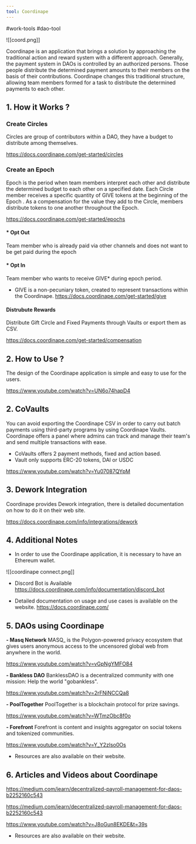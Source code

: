 ```yaml
---
tool: Coordinape
---
```

#work-tools #dao-tool


![[coord.png]]


Coordinape is an application that brings a solution by approaching the traditional action and reward system with a different approach. Generally, the payment system in DAOs is controlled by an authorized persons. Those people distribute the determined payment amounts to their members on the basis of their contributions.  Coordinape changes this traditional structure, allowing team members formed for a task to distribute the determined payments to each other.


## 1. How it Works ?

### Create Circles
Circles are group of contributors within a DAO, they have a budget to distribute among themselves.

https://docs.coordinape.com/get-started/circles

### Create an Epoch
Epoch is the period when team members interpret each other and distribute the determined budget to each other on a specified date.
Each Circle member receives a specific quantity of GIVE tokens at the beginning of the Epoch . As a compensation for the value they add to the Circle, members distribute tokens to one another throughout the Epoch.

https://docs.coordinape.com/get-started/epochs

#### * Opt Out
Team member who is already paid via other channels and does not want to be get paid during the epoch

#### * Opt In
Team member who wants to receive GIVE* during epoch period.

*  GIVE is a non-pecuniary token, created to represent transactions within the Coordinape.
https://docs.coordinape.com/get-started/give

#### Distrubute Rewards

Distribute Gift Circle and Fixed Payments through Vaults or export them as CSV.

https://docs.coordinape.com/get-started/compensation


## 2. How to Use ?

The design of the Coordinape application is simple and easy to use for the users.

https://www.youtube.com/watch?v=UN6o74hapD4

## 2. CoVaults

You can avoid exporting the Coordinape CSV in order to carry out batch payments using third-party programs by using Coordinape Vaults. Coordinape offers  a panel where admins can track and manage their team's and send multiple transactions with ease.

- CoVaults offers 2 payment methods, fixed and action based.
- Vault only supports ERC-20 tokens, DAI or USDC


https://www.youtube.com/watch?v=Yu07087QYpM



## 3. Dework Integration

Coordinape provides Dework integration, there is detailed documentation on how to do it on their web site.

https://docs.coordinape.com/info/integrations/dework



## 4. Additional Notes


- In order to use the Coordinape application, it is necessary to have an Ethereum wallet.

![[coordinape connect.png]]


- Discord Bot is Available
https://docs.coordinape.com/info/documentation/discord_bot



- Detailed documentation on usage and use cases is available on the website.
https://docs.coordinape.com/



## 5. DAOs using Coordinape


**- Masq Network**
MASQ_ is the Polygon-powered privacy ecosystem that gives users anonymous access to the uncensored global web from anywhere in the world.

https://www.youtube.com/watch?v=vGpNgYMFO84

**- Bankless DAO**
BanklessDAO is a decentralized community with one mission: Help the world "gobankless".

https://www.youtube.com/watch?v=2rFNiNCCQa8

**- PoolTogether**
PoolTogether is a blockchain protocol for prize savings.

https://www.youtube.com/watch?v=WTmzObc8f0o

**- Forefront**
Forefront is content and insights aggregator on social tokens and tokenized communities.

https://www.youtube.com/watch?v=Y_Y2zlso0Os

- Resources are also available on their website.



## 6. Articles and Videos about Coordinape

https://medium.com/iearn/decentralized-payroll-management-for-daos-b2252160c543

https://medium.com/iearn/decentralized-payroll-management-for-daos-b2252160c543

https://www.youtube.com/watch?v=J8oGun8EKDE&t=39s

* Resources are also available on their website.































